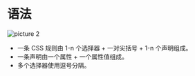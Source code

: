 # 语法

![picture 2](/img/grammer-b31bb9d1d1b881860b8d13e9005d3bbacdfda26e49b5e0eec7e12adaf779bfdf.png)

-   一条 CSS 规则由 1-n 个选择器 + 一对尖括号 + 1-n 个声明组成。
-   一条声明由一个属性 + 一个属性值组成。
-   多个选择器使用逗号分隔。
